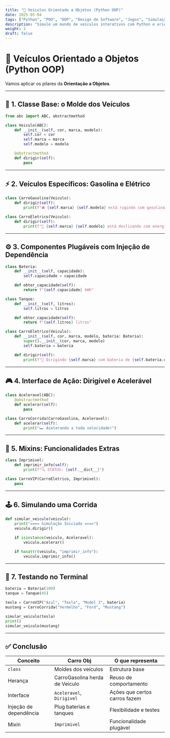 ```yaml
---
title: "🚗 Veículos Orientado a Objetos (Python OOP)"
date: 2025-05-04
tags: ["Python", "POO", "OOP", "Design de Software", "Jogos", "Simulação"]
description: "Simule um mundo de veículos interativos com Python e orientação a objetos, usando conceitos como herança, interfaces, injeção de dependência e mixins."
weight: 1
draft: false
---
```



# 🚗 Veículos Orientado a Objetos (Python OOP)


Vamos aplicar os pilares da **Orientação a Objetos**.

---

## 🧱 1. Classe Base: o Molde dos Veículos

```python
from abc import ABC, abstractmethod

class Veiculo(ABC):
    def __init__(self, cor, marca, modelo):
        self.cor = cor
        self.marca = marca
        self.modelo = modelo

    @abstractmethod
    def dirigir(self):
        pass
```

---

## ⚡ 2. Veículos Específicos: Gasolina e Elétrico

```python
class CarroGasolina(Veiculo):
    def dirigir(self):
        print(f"🚘 {self.marca} {self.modelo} está rugindo com gasolina!")

class CarroEletrico(Veiculo):
    def dirigir(self):
        print(f"🔋 {self.marca} {self.modelo} está deslizando com energia elétrica!")
```

---

## ⚙️ 3. Componentes Plugáveis com Injeção de Dependência

```python
class Bateria:
    def __init__(self, capacidade):
        self.capacidade = capacidade

    def obter_capacidade(self):
        return f"{self.capacidade} kWh"

class Tanque:
    def __init__(self, litros):
        self.litros = litros

    def obter_capacidade(self):
        return f"{self.litros} litros"
```

```python
class CarroEletrico(Veiculo):
    def __init__(self, cor, marca, modelo, bateria: Bateria):
        super().__init__(cor, marca, modelo)
        self.bateria = bateria

    def dirigir(self):
        print(f"🔋 Dirigindo {self.marca} com bateria de {self.bateria.obter_capacidade()}")
```

---

## 🎮 4. Interface de Ação: Dirigível e Acelerável

```python
class Aceleravel(ABC):
    @abstractmethod
    def acelerar(self):
        pass

class CarroCorrida(CarroGasolina, Aceleravel):
    def acelerar(self):
        print("🏎️ Acelerando a toda velocidade!")
```

---

## 🧩 5. Mixins: Funcionalidades Extras

```python
class Imprimivel:
    def imprimir_info(self):
        print(f"🔍 STATUS: {self.__dict__}")

class CarroVIP(CarroEletrico, Imprimivel):
    pass
```

---

## 🕹️ 6. Simulando uma Corrida

```python
def simular_veiculo(veiculo):
    print("==== Simulação Iniciada ====")
    veiculo.dirigir()

    if isinstance(veiculo, Aceleravel):
        veiculo.acelerar()

    if hasattr(veiculo, "imprimir_info"):
        veiculo.imprimir_info()
```

---

## 🧪 7. Testando no Terminal

```python
bateria = Bateria(100)
tanque = Tanque(45)

tesla = CarroVIP("Azul", "Tesla", "Model 3", bateria)
mustang = CarroCorrida("Vermelho", "Ford", "Mustang")

simular_veiculo(tesla)
print()
simular_veiculo(mustang)
```

---

## ✅ Conclusão

| Conceito               | Carro Obj                      | O que representa              |
| ---------------------- | ------------------------------ | ----------------------------- |
| `class`                | Moldes dos veículos            | Estrutura base                |
| Herança                | CarroGasolina herda de Veiculo | Reuso de comportamento        |
| Interface              | `Aceleravel`, `Dirigivel`      | Ações que certos carros fazem |
| Injeção de dependência | Plug baterias e tanques        | Flexibilidade e testes        |
| Mixin                  | `Imprimivel`                   | Funcionalidade plugável       |

